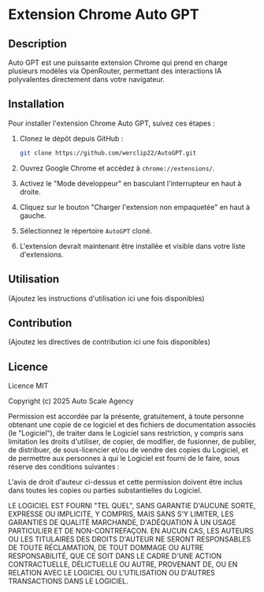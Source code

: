 # Extension Chrome Auto GPT

## Description

Auto GPT est une puissante extension Chrome qui prend en charge plusieurs modèles via OpenRouter, permettant des interactions IA polyvalentes directement dans votre navigateur.

## Installation

Pour installer l'extension Chrome Auto GPT, suivez ces étapes :

1. Clonez le dépôt depuis GitHub :

   ```bash
   git clone https://github.com/werclip22/AutoGPT.git
   ```

2. Ouvrez Google Chrome et accédez à `chrome://extensions/`.

3. Activez le "Mode développeur" en basculant l'interrupteur en haut à droite.

4. Cliquez sur le bouton "Charger l'extension non empaquetée" en haut à gauche.

5. Sélectionnez le répertoire `AutoGPT` cloné.

6. L'extension devrait maintenant être installée et visible dans votre liste d'extensions.

## Utilisation

(Ajoutez les instructions d'utilisation ici une fois disponibles)

## Contribution

(Ajoutez les directives de contribution ici une fois disponibles)

## Licence

Licence MIT

Copyright (c) 2025 Auto Scale Agency

Permission est accordée par la présente, gratuitement, à toute personne obtenant une copie
de ce logiciel et des fichiers de documentation associés (le "Logiciel"), de traiter
dans le Logiciel sans restriction, y compris sans limitation les droits
d'utiliser, de copier, de modifier, de fusionner, de publier, de distribuer, de sous-licencier et/ou de vendre
des copies du Logiciel, et de permettre aux personnes à qui le Logiciel est
fourni de le faire, sous réserve des conditions suivantes :

L'avis de droit d'auteur ci-dessus et cette permission doivent être inclus dans toutes
les copies ou parties substantielles du Logiciel.

LE LOGICIEL EST FOURNI "TEL QUEL", SANS GARANTIE D'AUCUNE SORTE, EXPRESSE OU
IMPLICITE, Y COMPRIS, MAIS SANS S'Y LIMITER, LES GARANTIES DE QUALITÉ MARCHANDE,
D'ADÉQUATION À UN USAGE PARTICULIER ET DE NON-CONTREFAÇON. EN AUCUN CAS, LES
AUTEURS OU LES TITULAIRES DES DROITS D'AUTEUR NE SERONT RESPONSABLES DE TOUTE RÉCLAMATION, DE TOUT DOMMAGE OU AUTRE
RESPONSABILITÉ, QUE CE SOIT DANS LE CADRE D'UNE ACTION CONTRACTUELLE, DÉLICTUELLE OU AUTRE,
PROVENANT DE, OU EN RELATION AVEC LE LOGICIEL OU L'UTILISATION OU D'AUTRES TRANSACTIONS
DANS LE LOGICIEL.